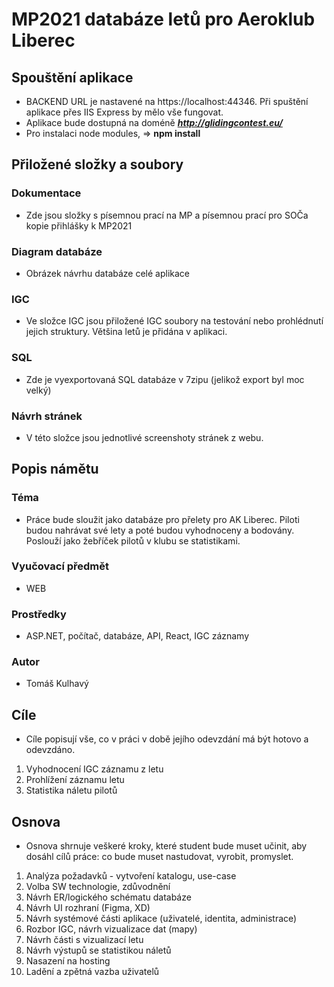 # MP2021 databáze letů pro Aeroklub Liberec
## Spouštění aplikace
 - BACKEND URL je nastavené na https://localhost:44346. Při spuštění aplikace přes IIS Express by mělo vše fungovat.
 - Aplikace bude dostupná na doméně ***http://glidingcontest.eu/***
 - Pro instalaci node modules, => **npm install**

## Přiložené složky a soubory
### Dokumentace
 - Zde jsou složky s písemnou prací na MP a písemnou prací pro SOČa kopie přihlášky k MP2021
### Diagram databáze
 - Obrázek návrhu databáze celé aplikace
### IGC
 - Ve složce IGC jsou přiložené IGC soubory na testování nebo prohlédnutí jejich struktury. Většina letů je přidána v aplikaci.
### SQL
 - Zde je vyexportovaná SQL databáze v 7zipu (jelikož export byl moc velký)
### Návrh stránek
 - V této složce jsou jednotlivé screenshoty stránek z webu.

## Popis námětu
### Téma
 - Práce bude sloužit jako databáze pro přelety pro AK Liberec. Piloti budou nahrávat své lety a poté budou vyhodnoceny a bodovány. Poslouží jako žebříček pilotů v klubu se statistikami.
### Vyučovací předmět 
 - WEB
### Prostředky
 - ASP.NET, počítač, databáze, API, React, IGC záznamy
### Autor
 - Tomáš Kulhavý
 
## Cíle
 - Cíle popisují vše, co v práci v době jejího odevzdání má být hotovo a odevzdáno.

1. Vyhodnocení IGC záznamu z letu
2. Prohlížení záznamu letu
3. Statistika náletu pilotů

## Osnova
- Osnova shrnuje veškeré kroky, které student bude muset učinit, aby dosáhl cílů práce: co bude muset nastudovat, vyrobit, promyslet.
1.  Analýza požadavků - vytvoření katalogu, use-case
2.	Volba SW technologie, zdůvodnění
3.	Návrh ER/logického schématu databáze
4.	Návrh UI rozhraní (Figma, XD)
5.	Návrh systémové části aplikace (uživatelé, identita, administrace)
6.	Rozbor IGC, návrh vizualizace dat (mapy)
7.	Návrh části s vizualizací letu
8.	Návrh výstupů se statistikou náletů	
9.	Nasazení na hosting
10.	Ladění a zpětná vazba uživatelů
